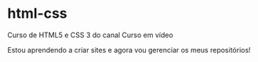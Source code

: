 # html-css
 Curso de HTML5 e CSS 3 do canal Curso em vídeo

 Estou aprendendo a criar sites e agora vou gerenciar os meus repositórios!
